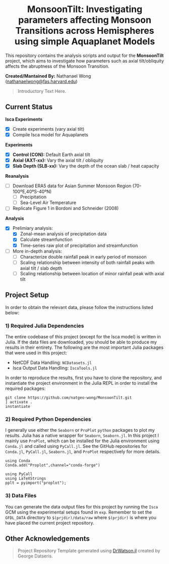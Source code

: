 # **<div align="center">MonsoonTilt: Investigating parameters affecting Monsoon Transitions across Hemispheres using simple Aquaplanet Models</div>**

This repository contains the analysis scripts and output for the **MonsoonTilt** project, which aims to investigate how parameters such as axial tilt/obliquity affects the abruptness of the Monsoon Transition.

**Created/Mantained By:** Nathanael Wong (nathanaelwong@fas.harvard.edu)
> Introductory Text Here.

## Current Status

**Isca Experiments**
* [x] Create experiments (vary axial tilt)
* [x] Compile Isca model for Aquaplanets

**Experiments**
* [x] **Control (CON):** Default Earth axial tilt
* [x] **Axial (AXT-xx):** Vary the axial tilt / obliquity
* [x] **Slab Depth (SLB-xx):** Vary the depth of the ocean slab / heat capacity

**Reanalysis**
* [ ] Download ERA5 data for Asian Summer Monsoon Region (70-100ºE,40ºS-40ºN)
  * [ ] Precipitation
  * [ ] Sea-Level Air Temperature
* [ ] Replicate Figure 1 in Bordoni and Schneider (2008)

**Analysis**
* [x] Prelimiary analysis:
  * [x] Zonal-mean analysis of precipitation data
  * [x] Calculate streamfunction
  * [x] Time-series raw plot of precipitation and streamfunction
* [ ] More in-depth analysis:
  * [ ] Characterize double rainfall peak in early period of monsoon
  * [ ] Scaling relationship between intensity of both rainfall peaks with axial tilt / slab depth
  * [ ] Scaling relationship between location of minor rainfall peak with axial tilt

## Project Setup

In order to obtain the relevant data, please follow the instructions listed below:

### 1) Required Julia Dependencies

The entire codebase of this project (except for the Isca model) is written in Julia.  If the data files are downloaded, you should be able to produce my results in their entirety.  The following are the most important Julia packages that were used in this project:
* NetCDF Data Handling: `NCDatasets.jl`
* Isca Output Data Handling: `IscaTools.jl`

In order to reproduce the results, first you have to clone the repository, and instantiate the project environment in the Julia REPL in order to install the required packages:
```
git clone https://github.com/natgeo-wong/MonsoonTilt.git
] activate .
instantiate
```

### 2) Required Python Dependencies

I generally use either the `Seaborn` or `ProPlot` `python` packages to plot my results.  Julia has a native wrapper for `Seaborn`, `Seaborn.jl`.  In this project I mainly use `ProPlot`, which can be installed for the Julia environment using `Conda.jl` and called using `PyCall.jl`.  See the GitHub repositories for `Conda.jl`, `PyCall.jl`, `Seaborn.jl`, and `ProPlot` respectively for more details.
```
using Conda
Conda.add("Proplot",channel="conda-forge")

using PyCall
using LaTeXStrings
pplt = pyimport("proplot");
```

### 3) Data Files

You can generate the data output files for this project by running the `Isca` GCM using the experimental setups found in `exp`.  Remember to set the `GFDL_DATA` directory to `$(prjdir)/data/raw` where `$(prjdir)` is where you have placed the current project repository.

## **Other Acknowledgements**
> Project Repository Template generated using [DrWatson.jl](https://github.com/JuliaDynamics/DrWatson.jl) created by George Datseris.
